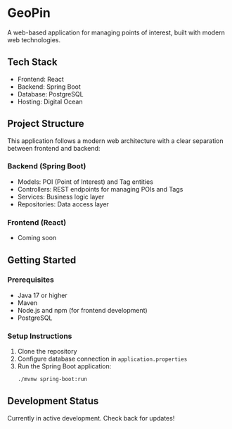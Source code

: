 # GeoPin

A web-based application for managing points of interest, built with modern web technologies.

## Tech Stack

- Frontend: React
- Backend: Spring Boot
- Database: PostgreSQL
- Hosting: Digital Ocean

## Project Structure

This application follows a modern web architecture with a clear separation between frontend and backend:

### Backend (Spring Boot)
- Models: POI (Point of Interest) and Tag entities
- Controllers: REST endpoints for managing POIs and Tags
- Services: Business logic layer
- Repositories: Data access layer

### Frontend (React)
- Coming soon

## Getting Started

### Prerequisites
- Java 17 or higher
- Maven
- Node.js and npm (for frontend development)
- PostgreSQL

### Setup Instructions
1. Clone the repository
2. Configure database connection in `application.properties`
3. Run the Spring Boot application:
   ```bash
   ./mvnw spring-boot:run
   ```

## Development Status
Currently in active development. Check back for updates!